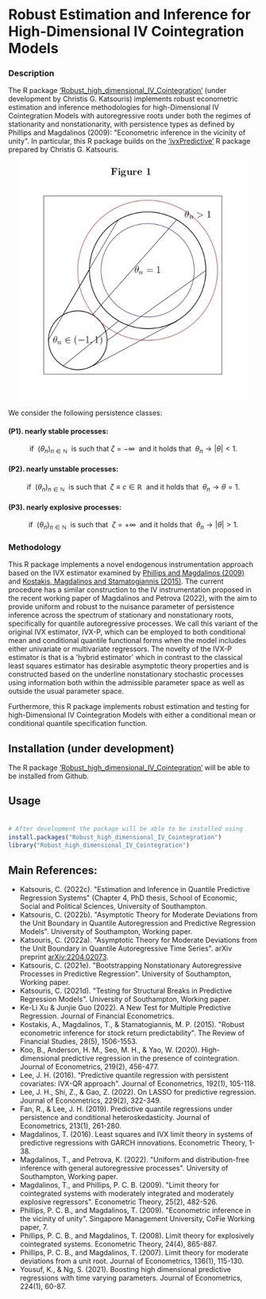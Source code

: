 # Robust Estimation and Inference for High-Dimensional IV Cointegration Models 

### Description 

The R package [‘Robust_high_dimensional_IV_Cointegration’](https://github.com/christiskatsouris/Robust_high_dimensional_IV_Cointegration) (under development by Christis G. Katsouris) implements robust econometric estimation and inference methodologies for high-Dimensional IV Cointegration Models with autoregressive roots under both the regimes of stationarity and nonstationarity, with persistence types as defined by Phillips and Magdalinos (2009): "Econometric inference in the vicinity of unity". In particular, this R package builds on the [‘ivxPredictive’](https://github.com/christiskatsouris/ivxPredictive) R package prepared by Christis G. Katsouris. 

<p align="center">
  
<img src="https://github.com/christiskatsouris/ivxPredictive/blob/main/data/persistence.jpg" width="460"/>

</p>  

We consider the following persistence classes:
   
#### (P1). nearly stable processes: 

$$\text{if} \ \ \left( \theta_n \right)_{ n \in \mathbb{N} } \ \ \text{is such that} \ \zeta = - \infty \ \ \text{and it holds that} \ \ \theta_n \to | \theta | < 1.$$
    
#### (P2). nearly unstable processes:   

$$\text{if} \ \ \left( \theta_n \right)_{ n \in \mathbb{N} } \ \ \text{is such that} \ \ \zeta \equiv c \in \mathbb{R} \ \ \text{and it holds that} \ \ \theta_n \to \theta = 1.$$

    
#### (P3). nearly explosive processes:   

$$\text{if} \ \ \left( \theta_n \right)_{ n \in \mathbb{N} } \ \ \text{is such that} \ \ \zeta = + \infty \ \ \text{and it holds that} \ \ \theta_n \to | \theta | > 1.$$

  
### Methodology  
  
This R package implements a novel endogenous instrumentation approach based on the IVX estimator examined by [Phillips and Magdalinos (2009)](https://ideas.repec.org/p/skb/wpaper/cofie-06-2009.html) and [Kostakis, Magdalinos and Stamatogiannis (2015)](https://academic.oup.com/rfs/article/28/5/1506/1867633?login=true). The current procedure has a similar construction to the IV instrumentation proposed in the recent working paper of Magdalinos and Petrova (2022), with the aim to provide uniform and robust to the nuisance parameter of persistence inference across the spectrum of stationary and nonstationary roots, specifically for quantile autoregressive processes. We call this variant of the original IVX estimator, IVX-P, which can be employed to both conditional mean and conditional quantile functional forms when the model includes either univariate or multivariate regressors. The novelty of the IVX-P estimator is that is a 'hybrid estimator' which in contrast to the classical least squares estimator has desirable asymptotic theory properties and is constructed based on the underline nonstationary stochastic processes using information both within the admissible parameter space as well as outside the usual parameter space.  

Furthermore, this R package implements robust estimation and testing for high-Dimensional IV Cointegration Models with either a conditional mean or conditional quantile specification function. 
  
## Installation (under development) 

The R package [‘Robust_high_dimensional_IV_Cointegration’](https://github.com/christiskatsouris/Robust_high_dimensional_IV_Cointegration) will be able to be installed from Github.

## Usage 

```R

# After development the package will be able to be installed using
install.packages("Robust_high_dimensional_IV_Cointegration")
library("Robust_high_dimensional_IV_Cointegration")

```

## Main References:

- Katsouris, C. (2022c). "Estimation and Inference in Quantile Predictive Regression Systems" (Chapter 4, PhD thesis, School of Economic, Social and Political Sciences, University of Southampton.
- Katsouris, C. (2022b). "Asymptotic Theory for Moderate Deviations from the Unit Boundary in Quantile Autoregression and Predictive Regression Models". University of Southampton, Working paper.  
- Katsouris, C. (2022a). "Asymptotic Theory for Moderate Deviations from the Unit Boundary in Quantile Autoregressive Time Series". arXiv preprint [arXiv:2204.02073](https://arxiv.org/abs/2204.02073).
- Katsouris, C. (2021e). "Bootstrapping Nonstationary Autoregressive Processes in Predictive Regression". University of Southampton, Working paper.   
- Katsouris, C. (2021d). "Testing for Structural Breaks in Predictive Regression Models". University of Southampton, Working paper.  
- Ke-Li Xu & Junjie Guo (2022). A New Test for Multiple Predictive Regression. Journal of Financial Econometrics.
- Kostakis, A., Magdalinos, T., & Stamatogiannis, M. P. (2015). "Robust econometric inference for stock return predictability". The Review of Financial Studies, 28(5), 1506-1553.
- Koo, B., Anderson, H. M., Seo, M. H., & Yao, W. (2020). High-dimensional predictive regression in the presence of cointegration. Journal of Econometrics, 219(2), 456-477.
- Lee, J. H. (2016). "Predictive quantile regression with persistent covariates: IVX-QR approach". Journal of Econometrics, 192(1), 105-118.
- Lee, J. H., Shi, Z., & Gao, Z. (2022). On LASSO for predictive regression. Journal of Econometrics, 229(2), 322-349.
- Fan, R., & Lee, J. H. (2019). Predictive quantile regressions under persistence and conditional heteroskedasticity. Journal of Econometrics, 213(1), 261-280.
- Magdalinos, T. (2016). Least squares and IVX limit theory in systems of predictive regressions with GARCH innovations. Econometric Theory, 1-38.
- Magdalinos, T., and Petrova, K. (2022). "Uniform and distribution-free inference with general autoregressive processes". University of Southampton, Working paper.
- Magdalinos, T., and Phillips, P. C. B. (2009). "Limit theory for cointegrated systems with moderately integrated and moderately explosive regressors". Econometric Theory, 25(2), 482-526.
- Phillips, P. C. B., and Magdalinos, T. (2009). "Econometric inference in the vicinity of unity". Singapore Management University, CoFie Working paper, 7.
- Phillips, P. C. B., and Magdalinos, T. (2008). Limit theory for explosively cointegrated systems. Econometric Theory, 24(4), 865-887.
- Phillips, P. C. B., and Magdalinos, T. (2007). Limit theory for moderate deviations from a unit root. Journal of Econometrics, 136(1), 115-130.
- Yousuf, K., & Ng, S. (2021). Boosting high dimensional predictive regressions with time varying parameters. Journal of Econometrics, 224(1), 60-87.
